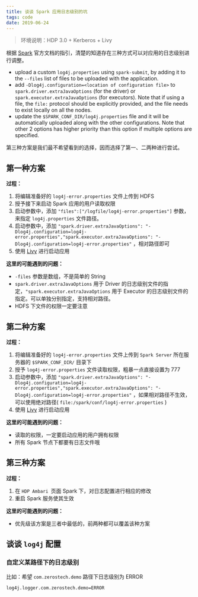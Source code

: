 ```yaml
---
title: 谈谈 Spark 应用日志级别的坑
tags: code
date: 2019-06-24
---
```


> 环境说明：HDP 3.0 + Kerberos + Livy

根据 [Spark](http://spark.apache.org/docs/latest/running-on-yarn.html#debugging-your-application) 官方文档的指引，清楚的知道存在三种方式可以对应用的日志级别进行调整。

<!-- more -->

- upload a custom `log4j.properties` using `spark-submit`, by adding it to the `--files` list of files to be uploaded with the application.
- add `-Dlog4j.configuration=<location of configuration file>` to `spark.driver.extraJavaOptions` (for the driver) or `spark.executor.extraJavaOptions` (for executors). Note that if using a file, the `file:` protocol should be explicitly provided, and the file needs to exist locally on all the nodes.
- update the `$SPARK_CONF_DIR/log4j.properties` file and it will be automatically uploaded along with the other configurations. Note that other 2 options has higher priority than this option if multiple options are specified.

第三种方案是我们最不希望看到的选择，因而选择了第一、二两种进行尝试。

## 第一种方案

**过程：**

1. 将编辑准备好的 `log4j-error.properties` 文件上传到 HDFS
2. 授予接下来启动 Spark 应用的用户读取权限
3. 启动参数中，添加 `"files":["/logfile/log4j-error.properties"]`  参数，来指定 `log4j.properties` 文件路径。
4. 启动参数中，添加 `"spark.driver.extraJavaOptions": "-Dlog4j.configuration=log4j-error.properties","spark.executor.extraJavaOptions": "-Dlog4j.configuration=log4j-error.properties"` ，相对路径即可
5. 使用 [Livy](https://livy.apache.org/docs/latest/rest-api.html) 进行启动应用

**这里的可能遇到的问题：**

- `-files` 参数是数组，不是简单的 String
- `spark.driver.extraJavaOptions` 用于 Driver 的日志级别文件的指定，`"spark.executor.extraJavaOptions` 用于 Executor 的日志级别文件的指定。可以单独分别指定，支持相对路径。
- HDFS 下文件的权限一定要注意

## 第二种方案

**过程：**

1. 将编辑准备好的 `log4j-error.properties` 文件上传到 `Spark Server` 所在服务器的 `$SPARK_CONF_DIR/` 目录下
2. 授予  `log4j-error.properties` 文件读取权限，粗暴一点直接设置为 777
3. 启动参数中，添加 `"spark.driver.extraJavaOptions": "-Dlog4j.configuration=log4j-error.properties","spark.executor.extraJavaOptions": "-Dlog4j.configuration=log4j-error.properties"` ，如果相对路径不生效，可以使用绝对路径( `file:/spark/conf/log4j-error.properties` )
4. 使用 [Livy](https://livy.apache.org/docs/latest/rest-api.html) 进行启动应用

**这里的可能遇到的问题：**

- 读取的权限，一定要启动应用的用户拥有权限
- 所有 Spark 节点下都要有日志文件哦

## 第三种方案

**过程：**

1. 在 `HDP Ambari `页面 Spark 下，对日志配置进行相应的修改
2. 重启 Spark 服务使其生效

**这里的可能遇到的问题：**

- 优先级该方案是三者中最低的，前两种都可以覆盖该种方案

## 谈谈 `log4j` 配置

### 自定义某路径下的日志级别

比如：希望 `com.zerostech.demo` 路径下日志级别为 ERROR

```properties
log4j.logger.com.zerostech.demo=ERROR
```

